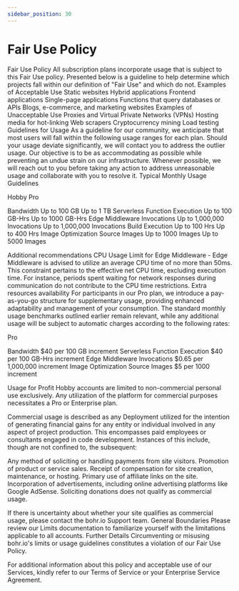 ```yaml
---
sidebar_position: 30
---
```


# Fair Use Policy
Fair Use Policy
All subscription plans incorporate usage that is subject to this Fair Use policy. Presented below is a guideline to help determine which projects fall within our definition of "Fair Use" and which do not.
Examples of Acceptable Use
Static websites
Hybrid applications
Frontend applications
Single-page applications
Functions that query databases or APIs
Blogs, e-commerce, and marketing websites
Examples of Unacceptable Use
Proxies and Virtual Private Networks (VPNs)
Hosting media for hot-linking
Web scrapers
Cryptocurrency mining
Load testing
Guidelines for Usage
As a guideline for our community, we anticipate that most users will fall within the following usage ranges for each plan. Should your usage deviate significantly, we will contact you to address the outlier usage. Our objective is to be as accommodating as possible while preventing an undue strain on our infrastructure. Whenever possible, we will reach out to you before taking any action to address unreasonable usage and collaborate with you to resolve it.
Typical Monthly Usage Guidelines


Hobby
Pro


Bandwidth
Up to 100 GB
Up to 1 TB
Serverless Function Execution
Up to 100 GB-Hrs
Up to 1000 GB-Hrs
Edge Middleware Invocations
Up to 1,000,000 Invocations
Up to 1,000,000 Invocations
Build Execution
Up to 100 Hrs
Up to 400 Hrs
Image Optimization Source Images
Up to 1000 Images
Up to 5000 Images

Additional recommendations
CPU Usage Limit for Edge Middleware - Edge Middleware is advised to utilize an average CPU time of no more than 50ms. This constraint pertains to the effective net CPU time, excluding execution time. For instance, periods spent waiting for network responses during communication do not contribute to the CPU time restrictions.
Extra resources availability
For participants in our Pro plan, we introduce a pay-as-you-go structure for supplementary usage, providing enhanced adaptability and management of your consumption. The standard monthly usage benchmarks outlined earlier remain relevant, while any additional usage will be subject to automatic charges according to the following rates:


Pro


Bandwidth
$40 per 100 GB increment
Serverless Function Execution
$40 per 100 GB-Hrs increment
Edge Middleware Invocations
$0.65 per 1,000,000 increment
Image Optimization Source Images
$5 per 1000 increment

Usage for Profit
Hobby accounts are limited to non-commercial personal use exclusively. Any utilization of the platform for commercial purposes necessitates a Pro or Enterprise plan.

Commercial usage is described as any Deployment utilized for the intention of generating financial gains for any entity or individual involved in any aspect of project production. This encompasses paid employees or consultants engaged in code development. Instances of this include, though are not confined to, the subsequent:

Any method of soliciting or handling payments from site visitors.
Promotion of product or service sales.
Receipt of compensation for site creation, maintenance, or hosting.
Primary use of affiliate links on the site.
Incorporation of advertisements, including online advertising platforms like Google AdSense.
Soliciting donations does not qualify as commercial usage.

If there is uncertainty about whether your site qualifies as commercial usage, please contact the bohr.io Support team.
General Boundaries
Please review our Limits documentation to familiarize yourself with the limitations applicable to all accounts.
Further Details
Circumventing or misusing bohr.io's limits or usage guidelines constitutes a violation of our Fair Use Policy.

For additional information about this policy and acceptable use of our Services, kindly refer to our Terms of Service or your Enterprise Service Agreement.



